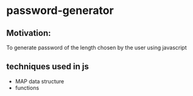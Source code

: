 # password-generator



## Motivation:
To generate password of the length chosen by the user using javascript

## techniques used in js
* MAP data structure
* functions



